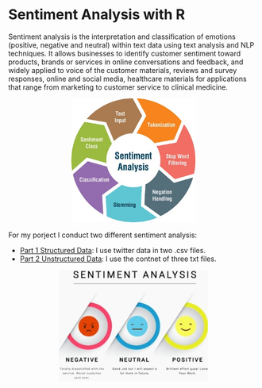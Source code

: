 # Sentiment Analysis with R
Sentiment analysis is the interpretation and classification of emotions (positive, negative and neutral) within text data using text analysis and NLP techniques.
It allows businesses to identify customer sentiment toward products, brands or services in online conversations and feedback, and widely applied to voice of the customer materials, reviews and survey responses, online and social media, healthcare materials for applications that range from marketing to customer service to clinical medicine.

<p align="center">
  <img src="https://github.com/AnahitaS/Text_sentiment_analysis_R/blob/main/images/02_SA.jpg" alt="WordCloud" width="250"/>
</p>

For my porject I conduct two different sentiment analysis:
- [Part 1 Structured Data](https://github.com/AnahitaS/Text_sentiment_analysis_R/tree/main/Text_Analysis): I use twitter data in two .csv files.
- [Part 2 Unstructured Data](https://github.com/AnahitaS/Text_sentiment_analysis_R/tree/main/Text_Analysis): I use the contnet of three txt files. 
<p align="center">
  <img src="https://github.com/AnahitaS/Text_sentiment_analysis_R/blob/main/images/03_SA2.jpg" alt="WordCloud" width="300"/>
</p>
